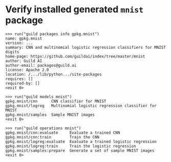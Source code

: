 # Verify installed generated `mnist` package

    >>> run("guild packages info gpkg.mnist")
    name: gpkg.mnist
    version: ...
    summary: CNN and multinomial logistic regression classifiers for MNIST digits
    home-page: https://github.com/guildai/index/tree/master/mnist
    author: Guild AI
    author-email: packages@guild.ai
    license: Apache 2.0
    location: /.../lib/python.../site-packages
    requires: []
    required-by: []
    <exit 0>

    >>> run("guild models mnist")
    gpkg.mnist/cnn      CNN classifier for MNIST
    gpkg.mnist/logreg   Multinomial logistic regression classifier for MNIST
    gpkg.mnist/samples  Sample MNIST images
    <exit 0>

    >>> run("guild operations mnist")
    gpkg.mnist/cnn:evaluate     Evaluate a trained CNN
    gpkg.mnist/cnn:train        Train the CNN
    gpkg.mnist/logreg:evaluate  Evaluate a trained logistic regression
    gpkg.mnist/logreg:train     Train the logistic regression
    gpkg.mnist/samples:prepare  Generate a set of sample MNIST images
    <exit 0>

